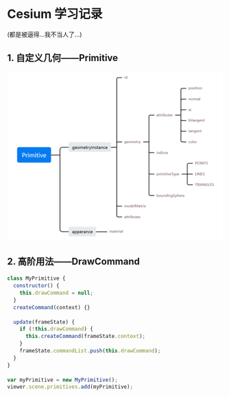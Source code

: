 # Cesium 学习记录

(都是被逼得...我不当人了...)

## 1. 自定义几何——Primitive

![primitive](./assets/images/primitive.png)

## 2. 高阶用法——DrawCommand

```js
class MyPrimitive {
  constructor() {
    this.drawCommand = null;
  }
  createCommand(context) {}

  update(frameState) {
    if (!this.drawCommand) {
      this.createCommand(frameState.context);
    }
    frameState.commandList.push(this.drawCommand);
  }
}

var myPrimitive = new MyPrimitive();
viewer.scene.primitives.add(myPrimitive);
```
